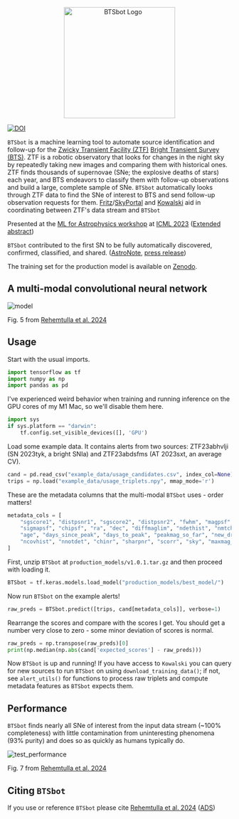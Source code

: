 <p align="center">
  <img
    src="https://github.com/nabeelre/BTSbot/assets/33795390/1b8586b1-5a89-4b84-a971-bf85fe722696"
    alt="BTSbot Logo"
    width="250px"
  />
</p>

[![DOI](https://zenodo.org/badge/517923027.svg)](https://zenodo.org/doi/10.5281/zenodo.10839684)

`BTSbot` is a machine learning tool to automate source identification and follow-up for the [Zwicky Transient Facility (ZTF)](https://www.ztf.caltech.edu) [Bright Transient Survey (BTS)](https://sites.astro.caltech.edu/ztf/bts/bts.php). ZTF is a robotic observatory that looks for changes in the night sky by repeatedly taking new images and comparing them with historical ones. ZTF finds thousands of supernovae (SNe; the explosive deaths of stars) each year, and BTS endeavors to classify them with follow-up observations and build a large, complete sample of SNe. `BTSbot` automatically looks through ZTF data to find the SNe of interest to BTS and send follow-up observation requests for them. [Fritz](https://github.com/fritz-marshal/fritz)/[SkyPortal](https://github.com/skyportal/skyportal) and [Kowalski](https://github.com/skyportal/kowalski) aid in coordinating between ZTF's data stream and `BTSbot`

Presented at the [ML for Astrophysics workshop](https://ml4astro.github.io/icml2023/) at [ICML 2023](https://icml.cc/Conferences/2023) ([Extended abstract](https://arxiv.org/abs/2307.07618))

`BTSbot` contributed to the first SN to be fully automatically discovered, confirmed, classified, and shared. ([AstroNote](https://www.wis-tns.org/astronotes/astronote/2023-265), [press release](https://news.northwestern.edu/stories/2023/10/first-supernova-detected-confirmed-classified-and-shared-by-ai/))

The training set for the production model is available on [Zenodo](https://zenodo.org/doi/10.5281/zenodo.10839690).


## A multi-modal convolutional neural network

![model](https://github.com/nabeelre/BTSbot/assets/33795390/c33431eb-2a0d-4ed1-8b30-11a5810699c4)

Fig. 5 from [Rehemtulla et al. 2024](https://arxiv.org/abs/2401.15167)

## Usage

Start with the usual imports.

```python
import tensorflow as tf
import numpy as np 
import pandas as pd
```

I've experienced weird behavior when training and running inference on the GPU cores of my M1 Mac, so we'll disable them here.

```python
import sys
if sys.platform == "darwin":
    tf.config.set_visible_devices([], 'GPU')
```

Load some example data. It contains alerts from two sources: ZTF23abhvlji (SN 2023tyk, a bright SNIa) and ZTF23abdsfms (AT 2023sxt, an average CV).

```python
cand = pd.read_csv("example_data/usage_candidates.csv", index_col=None)
trips = np.load("example_data/usage_triplets.npy", mmap_mode='r')
```

These are the metadata columns that the multi-modal `BTSbot` uses - order matters!

```python
metadata_cols = [
    "sgscore1", "distpsnr1", "sgscore2", "distpsnr2", "fwhm", "magpsf",
    "sigmapsf", "chipsf", "ra", "dec", "diffmaglim", "ndethist", "nmtchps",
    "age", "days_since_peak", "days_to_peak", "peakmag_so_far", "new_drb",
    "ncovhist", "nnotdet", "chinr", "sharpnr", "scorr", "sky", "maxmag_so_far"
]
```

First, unzip `BTSbot` at `production_models/v1.0.1.tar.gz` and then proceed with loading it.

```python
BTSbot = tf.keras.models.load_model("production_models/best_model/")
```

Now run `BTSbot` on the example alerts!

```python
raw_preds = BTSbot.predict([trips, cand[metadata_cols]], verbose=1)
```

Rearrange the scores and compare with the scores I get. You should get a number very close to zero - some minor deviation of scores is normal.

```python
raw_preds = np.transpose(raw_preds)[0]
print(np.median(np.abs(cand['expected_scores'] - raw_preds)))
```

Now `BTSbot` is up and running! If you have access to `Kowalski` you can query for new sources to run `BTSbot` on using `download_training_data()`; if not, see `alert_utils()` for functions to process raw triplets and compute metadata features as `BTSbot` expects them.

## Performance

`BTSbot` finds nearly all SNe of interest from the input data stream (~100% completeness) with little contamination from uninteresting phenomena (93% purity) and does so as quickly as humans typically do.

![test_performance](https://github.com/nabeelre/BTSbot/assets/33795390/c9d1b930-c980-4e59-95d1-074bf7e11618)

Fig. 7 from [Rehemtulla et al. 2024](https://arxiv.org/abs/2401.15167)

## Citing `BTSbot`

If you use or reference `BTSbot` please cite [Rehemtulla et al. 2024](https://arxiv.org/abs/2401.15167) ([ADS](https://ui.adsabs.harvard.edu/abs/2024arXiv240115167R/abstract))
